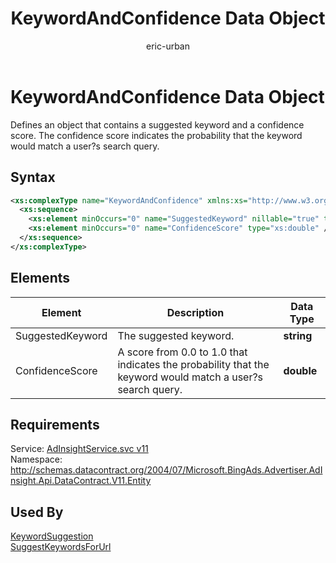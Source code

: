 ﻿---
title: KeywordAndConfidence Data Object
ms.service: bing-ads-ad-insight
ms.topic: article
author: eric-urban
ms.author: eur
---
# KeywordAndConfidence Data Object
Defines an object that contains a suggested keyword and a confidence score. The confidence score indicates the probability that the keyword would match a user?s search query.

## Syntax
```xml
<xs:complexType name="KeywordAndConfidence" xmlns:xs="http://www.w3.org/2001/XMLSchema">
  <xs:sequence>
    <xs:element minOccurs="0" name="SuggestedKeyword" nillable="true" type="xs:string" />
    <xs:element minOccurs="0" name="ConfidenceScore" type="xs:double" />
  </xs:sequence>
</xs:complexType>
```

## <a name="elements"></a>Elements

|Element|Description|Data Type|
|-----------|---------------|-------------|
|<a name="suggestedkeyword"></a>SuggestedKeyword|The suggested keyword.|**string**|
|<a name="confidencescore"></a>ConfidenceScore|A score from 0.0 to 1.0 that indicates the probability that the keyword would match a user?s search query.|**double**|

## Requirements
Service: [AdInsightService.svc v11](https://adinsight.api.bingads.microsoft.com/Api/Advertiser/AdInsight/v11/AdInsightService.svc)  
Namespace: http://schemas.datacontract.org/2004/07/Microsoft.BingAds.Advertiser.AdInsight.Api.DataContract.V11.Entity  

## Used By
[KeywordSuggestion](keywordsuggestion.md)  
[SuggestKeywordsForUrl](suggestkeywordsforurl.md)  
